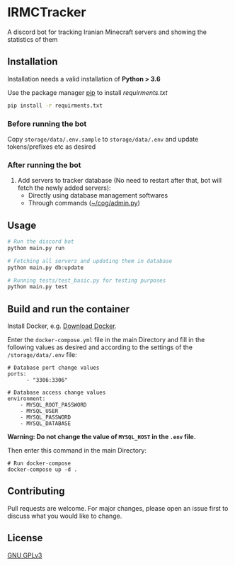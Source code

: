 # IRMCTracker

A discord bot  for tracking Iranian Minecraft servers and showing the statistics of them

## Installation

Installation needs a valid installation of **Python > 3.6**

Use the package manager [pip](https://pip.pypa.io/en/stable/) to install *requirments.txt*

```bash
pip install -r requirments.txt
```

### Before running the bot
Copy `storage/data/.env.sample` to `storage/data/.env` and update tokens/prefixes etc as desired

### After running the bot
1. Add servers to tracker database (No need to restart after that, bot will fetch the newly added servers):
    - Directly using database management softwares
    - Through commands ([~/cog/admin.py](https://github.com/Alijkaz/IRMCTracker/blob/main/cogs/admin.py))

## Usage

```bash
# Run the discord bot
python main.py run

# Fetching all servers and updating them in database
python main.py db:update

# Running tests/test_basic.py for testing purposes
python main.py test
```

## Build and run the container

Install Docker, e.g. [Download Docker](https://docs.docker.com/engine/install/).

Enter the `docker-compose.yml` file in the main Directory and fill in the following values as desired and according to the settings of the `/storage/data/.env` file:

```
# Database port change values
ports:
      - "3306:3306"

# Database access change values
environment:
    - MYSQL_ROOT_PASSWORD
    - MYSQL_USER
    - MYSQL_PASSWORD
    - MYSQL_DATABASE
```

**Warning: Do not change the value of `MYSQL_HOST` in the `.env` file.**

Then enter this command in the main Directory:
```
# Run docker-compose
docker-compose up -d .
```
## Contributing
Pull requests are welcome. For major changes, please open an issue first to discuss what you would like to change.


## License
[GNU GPLv3](https://choosealicense.com/licenses/gpl-3.0/)
